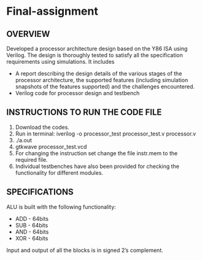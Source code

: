 # Final-assignment
## OVERVIEW

Developed a processor architecture design based on the Y86 ISA using Verilog. The design is thoroughly tested to satisfy all the specification requirements using simulations. It includes
* A report describing the design details of the various stages of the processor architecture, the supported features
(including simulation snapshots of the features supported) and the challenges encountered.
* Verilog code for processor design and testbench


## INSTRUCTIONS TO RUN THE CODE FILE
1. Download the codes.
2. Run in terminal: iverilog -o processor_test processor_test.v processor.v
3. ./a.out
4. gtkwave processor_test.vcd
5. For changing the instruction set change the file instr.mem to the required file.
6. Individual testbenches have also been provided for checking the functionality for different
modules.

## SPECIFICATIONS
ALU is built with the following functionality:
* ADD - 64bits
* SUB - 64bits
* AND - 64bits
* XOR - 64bits

Input and output of all the blocks is in signed 2’s complement.
